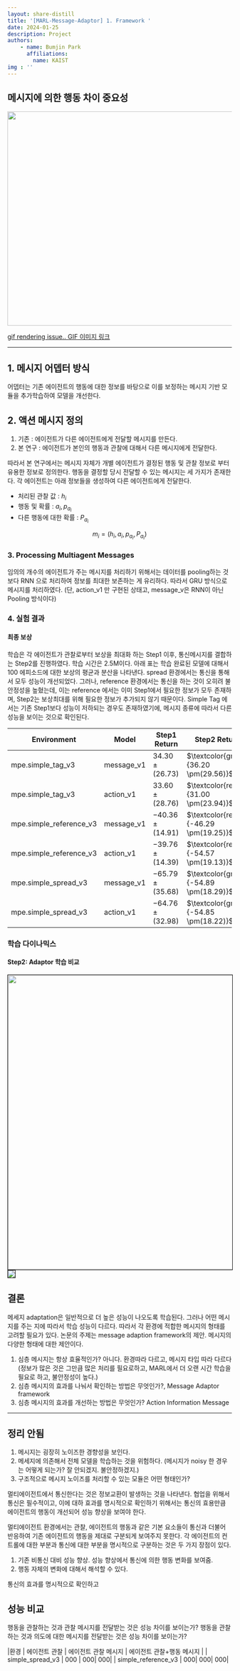```yaml
---
layout: share-distill
title: '[MARL-Message-Adaptor] 1. Framework '
date: 2024-01-25
description: Project
authors: 
    - name: Bumjin Park
      affiliations:
        name: KAIST
img : ''
---
```



## 메시지에 의한 행동 차이 중요성 

<img src="https://onedrive.live.com/embed?resid=AE042A624064F8CA%21900&authkey=%21AN3mJJl1JF5cWZI&width=853&height=480" width="853" height="480" />

[gif rendering issue.. GIF 이미지 링크](https://1drv.ms/i/s!Asr4ZEBiKgSuhwVxE_iNwBLoepP8?e=wgyqkv)

---

## 1. 메시지 어뎁터 방식 

어뎁터는 기존 에이전트의 행동에 대한 정보를 바탕으로 이를 보정하는 메시지 기반 모듈을 추가학습하여 모델을 개선한다. 


## 2. 액션 메시지 정의

1. 기존 : 에이전트가 다른 에이전트에게 전달할 메시지를 만든다. 
2. 본 연구 : 에이전트가 본인의 행동과 관찰에 대해서 다른 메시지에게 전달한다. 

따라서 본 연구에서는 메시지 자체가 개별 에이전트가 결정된 행동 및 관찰 정보로 부터 유용한 정보로 정의한다. 
행동을 결정할 당시 전달할 수 있는 메시지는 세 가지가 존재한다. 각 에이전트는 아래 정보들을 생성하여 다른 에이전트에게 전달한다. 

* 처리된 관찰 값 : $h_i$
* 행동 및 확률 : $a_i, p_{a_{i}}$
* 다른 행동에 대한 확률 : $P_{a_{i}}$

$$
m_i = (h_i, a_i, p_{a_{i}}, P_{a_{i}})
$$


### 3. Processing Multiagent Messages 

임의의 개수의 에이전트가 주는 메시지를 처리하기 위해서는 데이터를 pooling하는 것보다 RNN 으로 처리하여 정보를 최대한 보존하는 게 유리하다. 따라서 GRU 방식으로 메시지를 처리하였다. 
(단, action_v1 만 구현된 상태고, message_v은 RNN이 아닌 Pooling 방식이다) 

### 4. 실험 결과 

#### 최종 보상 

학습은 각 에이전트가 관찰로부터 보상을 최대화 하는 Step1 이후, 통신메시지를 결합하는 Step2를 진행하였다. 
학습 시간은 2.5M이다. 아래 표는 학습 완료된 모델에 대해서 100 에피소드에 대한 보상의 평균과 분산을 나타낸다. 
spread 환경에서는 통신을 통해서 모두 성능이 개선되었다. 그러나, reference 환경에서는 통신을 하는 것이 오히려 불안정성을 높혔는데, 이는 reference 에서는 이미 Step1에서 필요한 정보가 모두 존재하며, Step2는 보상최대를 위해 필요한 정보가 추가되지 않기 때문이다. Simple Tag 에서는 기존 Step1보다 성능이 저하되는 경우도 존재하였기에, 메시지 종류에 따라서 다른 성능을 보이는 것으로 확인된다. 

| Environment |Model| Step1 Return| Step2 Return|
|---|---|---|---|
mpe.simple_tag_v3  |  message_v1 | $34.30 \pm(26.73)$ | $\textcolor{green}{36.20 \pm(29.56)}$ | 
mpe.simple_tag_v3  |  action_v1 | $33.60 \pm(28.76)$ | $\textcolor{red}{31.00 \pm(23.94)}$ | 
mpe.simple_reference_v3  |  message_v1 | $-40.36 \pm(14.91)$ | $\textcolor{red}{-46.29 \pm(19.25)}$ | 
mpe.simple_reference_v3  |  action_v1 | $-39.76 \pm(14.39)$ | $\textcolor{red}{-54.57 \pm(19.13)}$ | 
mpe.simple_spread_v3  |  message_v1 | $-65.79 \pm(35.68)$ | $\textcolor{green}{-54.89 \pm(18.29)}$ | 
mpe.simple_spread_v3  |  action_v1 | $-64.76 \pm(32.98)$ | $\textcolor{green}{-54.85 \pm(18.22)}$ | 

### 학습 다이나믹스

#### Step2: Adaptor 학습 비교 

<img src="https://onedrive.live.com/embed?resid=AE042A624064F8CA%21899&authkey=%21ACPyZ9dgwToCcLw&width=660" style='border:1px solid #000000' width="660" height="auto" />


<img src="https://onedrive.live.com/embed?resid=AE042A624064F8CA%21901&authkey=%21AAPm-_KxLiklRNQ&width=806&height=246" style='border:1px solid #000000'>

## 결론

메세지 adaptation은 일반적으로 더 높은 성능이 나오도록 학습된다. 
그러나 어떤 메시지를 주는 지에 따라서 학습 성능이 다르다. 따라서 각 환경에 적합한 메시지의 형태를 고려할 필요가 있다. 
논문의 주제는 message adaption framework의 제안. 메시지의 다양한 형태에 대한 제안이다. 

1. 심층 메시지는 항상 효율적인가? 아니다. 환경따라 다르고, 메시지 타입 따라 다르다 (정보가 많은 것은 그만큼 많은 처리를 필요로하고, MARL에서 더 오랜 시간 학습을 필요로 하고, 불안정성이 높다.) 
2. 심층 메시지의 효과를 나눠서 확인하는 방법은 무엇인가?, Message Adaptor framework
3. 심층 메시지의 효과를 개선하는 방법은 무엇인가? Action Information Message 

--- 



## 정리 안됨 

1. 메시지는 굉장히 노이즈한 경향성을 보인다. 
2. 메세지에 의존해서 전체 모델을 학습하는 것을 위험하다. (메시지가 noisy 한 경우는 어떻게 되는가? 잘 안되겠지. 불안정하겠지.)
3. 구조적으로 메시지 노이즈를 처리할 수 있는 모듈은 어떤 형태인가?

멀티에이전트에서 통신한다는 것은 정보교환이 발생하는 것을 나타낸다. 협업을 위해서 통신은 필수적이고, 
이에 대하 효과를 명시적으로 확인하기 위해서는 통신의 효용만큼 에이전트의 행동이 개선되어 성능 향상을 보여야 한다. 

멀티에이전트 환경에서는 관찰, 에이전트의 행동과 같은 기본 요소들이 통신과 더불어 반응하여 기존 에이전트의 행동을 제대로 구분되게 보여주지 못한다. 
각 에이전트의 컨트롤에 대한 부분과 통신에 대한 부분을 명시적으로 구분하는 것은 두 가지 장점이 있다. 

1. 기존 비통신 대비 성능 향상. 성능 향상에서 통신에 의한 행동 변화를 보여줌. 
2. 행동 자체의 변화에 대해서 해석할 수 있다. 



통신의 효과를 명시적으로 확인하고 

## 성능 비교 

행동을 관찰하는 것과 관찰 메시지를 전달받는 것은 성능 차이를 보이는가? 
행동을 관찰하는 것과 의도에 대한 메시지를 전달받는 것은 성능 차이를 보이는가? 

|환경 | 에이전트 관찰 | 에이전트 관찰 메시지 | 에이전트 관찰+행동 메시지 |
|  simple_spread_v3 | 000 | 000| 000|
| simple_reference_v3 | 000| 000| 000|
